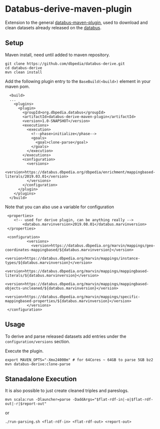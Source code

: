 # Databus-derive-maven-plugin

Extension to the general [databus-maven-plugin](https://github.com/dbpedia/databus-maven-plugin), used to download and clean datasets already released on the [databus](https://databus.dbpedia.org).

## Setup 

Maven install, need until added to maven repository.
```
git clone https://github.com/dbpedia/databus-derive.git
cd databus-derive
mvn clean install
```

Add the following plugin entry to the `BaseBuild(<build>)` element in your maven pom.
```
  <build>
  ...
    <plugins>
      <plugin>
        <groupId>org.dbpedia.databus</groupId>
        <artifactId>databus-derive-maven-plugin</artifactId>
        <version>1.0-SNAPSHOT</version>
        <executions>
          <execution>
            <!--phase>initialize</phase-->
            <goals>
              <goal>clone-parse</goal>
            </goals>
          </execution>
        </executions>
        <configuration>
          <versions>
            <version>https://databus.dbpedia.org/dbpedia/enrichment/mappingbased-literals/2019.03.01</version>
          </versions>
        </configuration>
      </plugin>
    </plugins>
  </build>
```

Note that you can also use a variable for configuration
```
 <properties>
	<!-- used for derive plugin, can be anything really -->
        <databus.marvinversion>2019.08.01</databus.marvinversion>
 </properties>

 <configuration>
          <versions>
            <version>https://databus.dbpedia.org/marvin/mappings/geo-coordinates-mappingbased/${databus.marvinversion}</version>
            <version>https://databus.dbpedia.org/marvin/mappings/instance-types/${databus.marvinversion}</version>
            <version>https://databus.dbpedia.org/marvin/mappings/mappingbased-literals/${databus.marvinversion}</version>
            <version>https://databus.dbpedia.org/marvin/mappings/mappingbased-objects-uncleaned/${databus.marvinversion}</version>
            <version>https://databus.dbpedia.org/marvin/mappings/specific-mappingbased-properties/${databus.marvinversion}</version>
          </versions>
 </configuration>
```

## Usage

To derive and parse released datasets add entries under the `configuration/versions` section.

Execute the plugin.

```
export MAVEN_OPTS="-Xmx24000m" # for 64Cores ~ 64GB to parse 5GB bz2
mvn databus-derive:clone-parse
```

## Stanadalone Execution

It is also possible to just create cleaned triples and pareslogs.
```
mvn scala:run -Dlauncher=parse -DaddArgs="$flat-rdf-in|-o|$flat-rdf-out|-r|$report-out"
```
or
```
./run-parsing.sh <flat-rdf-in> <flat-rdf-out> <report-out>
```